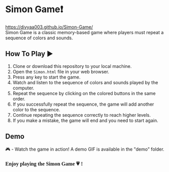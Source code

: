 # Simon Game❗

https://divyaa003.github.io/Simon-Game/<br/>
Simon Game is a classic memory-based game where players must repeat a sequence of colors and sounds.

## How To Play ▶️

1. Clone or download this repository to your local machine.
2. Open the `Simon.html` file in your web browser.
3. Press any key to start the game.
4. Watch and listen to the sequence of colors and sounds played by the computer.
5. Repeat the sequence by clicking on the colored buttons in the same order.
6. If you successfully repeat the sequence, the game will add another color to the sequence.
7. Continue repeating the sequence correctly to reach higher levels.
8. If you make a mistake, the game will end and you need to start again.

## Demo

🎮 - Watch the game in action! A demo GIF is available in the "demo" folder.




### <span style="font-family: cursive;">Enjoy playing the Simon Game 💗 !</span>

